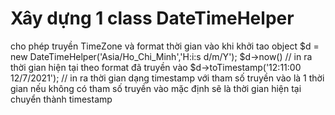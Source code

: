 # Xây dựng 1 class DateTimeHelper
cho phép truyền TimeZone và format thời gian vào khi khởi tao object
$d = new DateTimeHelper('Asia/Ho_Chi_Minh','H:i:s d/m/Y');
$d->now() // in ra thời gian hiện tại theo format đã truyền vào
$d->toTimestamp('12:11:00 12/7/2021'); // in ra thời gian dạng timestamp với tham số truyền vào là 1 thời gian nếu không có tham số truyền vào mặc định sẽ là thời gian hiện tại chuyển thành timestamp

